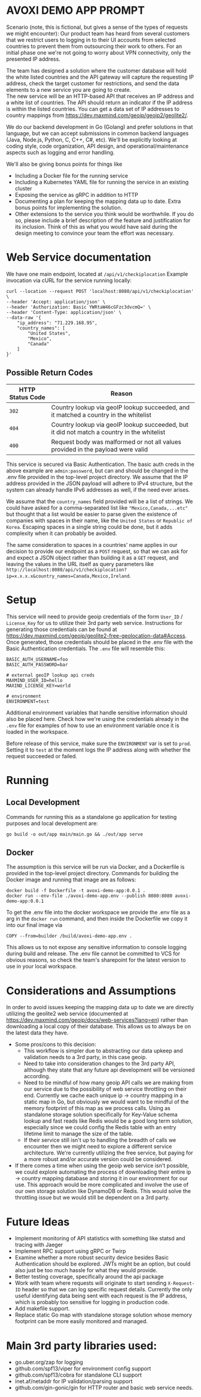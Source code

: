 # AVOXI DEMO APP PROMPT

Scenario (note, this is fictional, but gives a sense of the types of requests we might encounter):
Our product team has heard from several customers that we restrict users to logging in to their UI accounts from selected countries to prevent them from outsourcing their work to others.  For an initial phase one we're not going to worry about VPN connectivity, only the presented IP address.

The team has designed a solution where the customer database will hold the white listed countries and the API gateway will capture the requesting IP address, check the target customer for restrictions, and send the data elements to a new service you are going to create.  
The new service will be an HTTP-based API that receives an IP address and a white list of countries.  The API should return an indicator if the IP address is within the listed countries.  You can get a data set of IP addresses to country mappings from https://dev.maxmind.com/geoip/geoip2/geolite2/.

We do our backend development in Go (Golang) and prefer solutions in that language, but we can accept submissions in common backend languages (Java, Node.js, Python, C, C++, C#, etc).  We'll be explicitly looking at coding style, code organization, API design, and operational/maintenance aspects such as logging and error handling.

We'll also be giving bonus points for things like
- Including a Docker file for the running service
- Including a Kubernetes YAML file for running the service in an existing cluster
- Exposing the service as gRPC in addition to HTTP
- Documenting a plan for keeping the mapping data up to date.  Extra bonus points for implementing the solution.
- Other extensions to the service you think would be worthwhile.  If you do so, please include a brief description of the feature and justification for its inclusion.  Think of this as what you would have said during the design meeting to convince your team the effort was necessary.

# Web Service documentation
We have one main endpoint, located at `/api/v1/checkiplocation`
Example invocation via cURL for the service running locally:
```
curl --location --request POST 'localhost:8080/api/v1/checkiplocation' \
--header 'Accept: application/json' \
--header 'Authorization: Basic YWRtaW46cGFzc3dvcmQ=' \
--header 'Content-Type: application/json' \
--data-raw '{
    "ip_address": "71.229.168.95",
    "country_names": [
        "United States",
        "Mexico",
        "Canada"
    ]
}'
```
## Possible Return Codes
| HTTP Status Code  | Reason |
| ------------- | ------------- |
| `302` | Country lookup via geoIP lookup succeeded, and it matched a country in the whitelist  |
| `404`  | Country lookup via geoIP lookup succeeded, but it did not match a country in the whitelist  |
| `400`  | Request body was malformed or not all values provided in the payload were valid  |

This service is secured via Basic Authentication. The basic auth creds in the above example are `admin:password`, but can and should be changed in the .env file provided in the top-level project directory.
We assume that the IP address provided in the JSON payload will adhere to IPv4 structure, but the system can already handle IPv6 addresses as well, if the need ever arises.

We assume that the `country_names` field provided will be a list of strings. We could have asked for a comma-separated list like `"Mexico,Canada,...etc"` but thought that a list would be easier to parse given the existence of companies with spaces in their name, like the `United States` or `Republic of Korea`. Escaping spaces in a single string could be done, but it adds complexity when it can probably be avoided.

The same consideration to spaces in a countries' name applies in our decision to provide our endpoint as a `POST` request, so that we can ask for and expect a JSON object rather than building it as a `GET` request, and leaving the values in the URL itself as query parameters like `http://localhost:8080/api/v1/checkiplocation?ip=x.x.x.x&country_names=Canada,Mexico,Ireland`.

# Setup
This service will need to provide geoip credentials of the form `User_ID` / `License_Key` for us to utilize their 3rd party web service. Instructions for generating those credentials can be found at https://dev.maxmind.com/geoip/geolite2-free-geolocation-data#Access. Once generated, those credentials should be placed in the .env file with the Basic Authentication credentials. The `.env` file will resemble this:
```# basic auth creds
BASIC_AUTH_USERNAME=foo
BASIC_AUTH_PASSWORD=bar

# external geoIP lookup api creds
MAXMIND_USER_ID=hello
MAXIND_LICENSE_KEY=world

# environment
ENVIRONMENT=test
```
Additional environment variables that handle sensitive information should also be placed here. Check how we're using the credentials already in the `.env` file for examples of how to use an environment variable once it is loaded in the workspace.

Before release of this service, make sure the `ENVIRONMENT` var is set to `prod`. Setting it to `test` at the moment logs the IP address along with whether the request succeeded or failed.

# Running
## Local Development
Commands for running this as a standalone go application for testing purposes and local development are:
```
go build -o out/app main/main.go && ./out/app serve
```

## Docker
The assumption is this service will be run via Docker, and a Dockerfile is provided in the top-level project directory. Commands for building the Docker image and running that image are as follows:
```
docker build -f Dockerfile -t avoxi-demo-app:0.0.1 .
docker run --env-file ./avoxi-demo-app.env --publish 8080:8080 avoxi-demo-app:0.0.1
```
To get the .env file into the docker workspace we provide the .env file as a arg in the `docker run` command, and then inside the Dockerfile we copy it into our final image via 
```
COPY --from=builder /build/avoxi-demo-app.env .
```
This allows us to not expose any sensitive information to console logging during build and release. The .env file cannot be committed to VCS for obvious reasons, so check the team's sharepoint for the latest version to use in your local workspace.

# Considerations and Assumptions
In order to avoid issues keeping the mapping data up to date we are directly utilizing the geolite2 web service (documented at https://dev.maxmind.com/geoip/docs/web-services?lang=en) rather than downloading a local copy of their database. This allows us to always be on the latest data they have.
- Some pros/cons to this decision:
    - This workflow is simpler due to abstracting our data upkeep and validation needs to a 3rd party, in this case geoip.
    - Need to take into consideration changes to the 3rd party API, although they state that any future api development will be versioned according.
    - Need to be mindful of how many geoip API calls we are making from our service due to the possibility of web service throttling on their end. Currently we cache each unique ip -> country mapping in a static map in Go, but obviously we would want to be mindful of the memory footprint of this map as we process calls. Using as standalone storage solution specifically for Key-Value schema lookup and fast reads like Redis would be a good long term solution, especially since we could config the Redis table with an entry lifetime limit to manage the size of the table.
    - If their service still isn't up to handling the breadth of calls we encounter then we might need to explore a different service architecture. We're currently utilizing the free service, but paying for a more robust and/or accurate version could be considered.
- If there comes a time when using the geoip web service isn't possible, we could explore automating the process of downloading their entire ip -> country mapping database and storing it in our environment for our use. This approach would be more complicated and involve the use of our own storage solution like DynamoDB or Redis. This would solve the throttling issue but we would still be dependent on a 3rd party.

# Future Ideas
- Implement monitoring of API statistics with something like statsd and tracing with Jaeger
- Implement RPC support using gRPC or Twirp
- Examine whether a more robust security device besides Basic Authentication should be explored. JWTs might be an option, but could also just be too much hassle for what they would provide.
- Better testing coverage, specifically around the api package
- Work with team where requests will originate to start sending `X-Request-ID` header so that we can log specific request details. Currently the only useful identifying data being sent with each request is the IP address, which is probably too sensitive for logging in production code.
- Add makefile support.
- Replace static Go map with standalone storage solution whose memory footprint can be more easily monitored and managed.

# Main 3rd party libraries used:
- go.uber.org/zap for logging
- github.com/spf13/viper for environment config support
- github.com/spf13/cobra for standalone CLI support
- inet.af/netaddr for IP validation/parsing support
- github.com/gin-gonic/gin for HTTP router and basic web service needs.
